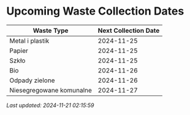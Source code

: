 # Upcoming Waste Collection Dates

| Waste Type | Next Collection Date |
|------------|----------------------|
| Metal i plastik | 2024-11-25 |
| Papier | 2024-11-25 |
| Szkło | 2024-11-25 |
| Bio | 2024-11-26 |
| Odpady zielone | 2024-11-26 |
| Niesegregowane komunalne | 2024-11-27 |


*Last updated: 2024-11-21 02:15:59*
